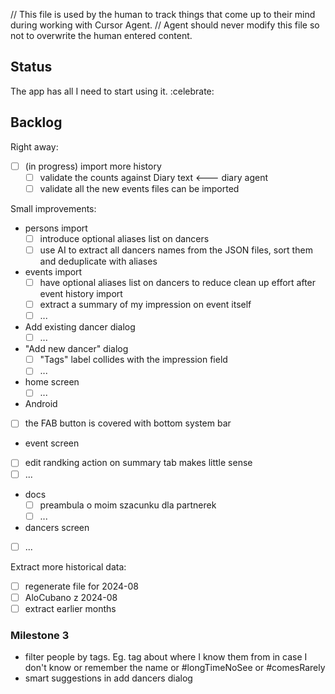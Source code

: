 // This file is used by the human to track things that come up to their mind during working with Cursor Agent.
// Agent should never modify this file so not to overwrite the human entered content.

## Status
The app has all I need to start using it. :celebrate:

## Backlog

Right away:
- [ ] (in progress) import more history
  - [ ] validate the counts against Diary text  <--- diary agent
  - [ ] validate all the new events files can be imported

Small improvements:
- persons import
  - [ ] introduce optional aliases list on dancers
  - [ ] use AI to extract all dancers names from the JSON files, sort them and deduplicate with aliases
- events import
  - [ ] have optional aliases list on dancers to reduce clean up effort after event history import
  - [ ] extract a summary of my impression on event itself
  - [ ] ...
- Add existing dancer dialog
  - [ ] ...
- "Add new dancer" dialog
  - [ ] "Tags" label collides with the impression field
  - [ ] ...
- home screen
  - [ ] ...
-  Android
  - [ ] the FAB button is covered with bottom system bar
-  event screen
  - [ ] edit randking action on summary tab makes little sense
  - [ ] ...
- docs
  - [ ] preambula o moim szacunku dla partnerek
  - [ ] ...
-  dancers screen
  - [ ] ...

Extract more historical data:
- [ ] regenerate file for 2024-08
- [ ] AloCubano z 2024-08
- [ ] extract earlier months

### Milestone 3
- filter people by tags. Eg. tag about where I know them from in case I don't know or remember the name or #longTimeNoSee or #comesRarely
- smart suggestions in add dancers dialog
